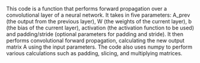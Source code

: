 
This code is a function that performs forward propagation over a convolutional layer of a neural network. It takes in five parameters: A_prev (the output from the previous layer), W (the weights of the current layer), b (the bias of the current layer), activation (the activation function to be used) and padding/stride (optional parameters for padding and stride). It then performs convolutional forward propagation, calculating the new output matrix A using the input parameters. The code also uses numpy to perform various calculations such as padding, slicing, and multiplying matrices.